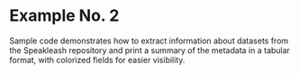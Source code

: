 # Example No. 2

 Sample code demonstrates how to extract information about datasets from the Speakleash repository and print a summary of the metadata in a tabular format, with colorized fields for easier visibility. 